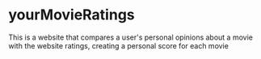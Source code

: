 # yourMovieRatings
This is a website that compares a user's personal opinions about a movie with the website ratings, creating a personal score for each movie
